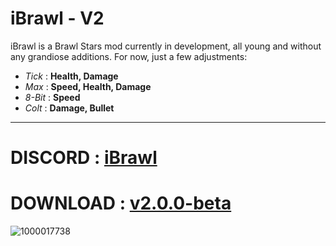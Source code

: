 # iBrawl - V2

iBrawl is a Brawl Stars mod currently in development, all young and without any grandiose additions. For now, just a few adjustments:

- _Tick_ : **Health, Damage**
- _Max_ : **Speed, Health, Damage**
- _8-Bit_ : **Speed**
- _Colt_ : **Damage, Bullet**

--------

# DISCORD : [iBrawl](https://dsc.gg/ibrawl)
# DOWNLOAD : [v2.0.0-beta](https://github.com/TheLaval/iBrawl/releases/tag/v2.0.0-beta)
![1000017738](https://github.com/user-attachments/assets/e962986d-92f0-49ed-8d1e-6d57fbeeecef)

